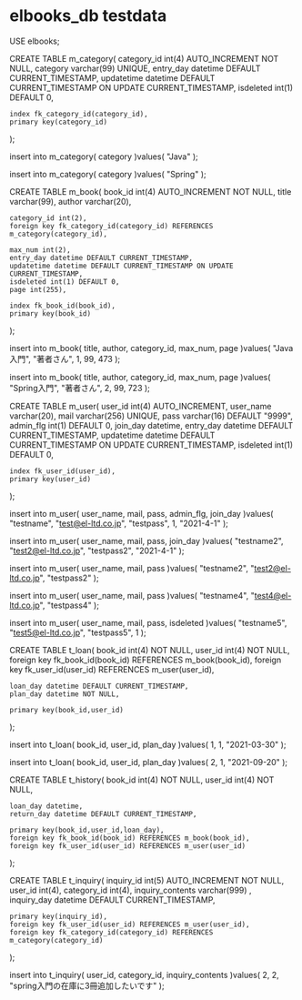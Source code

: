 # elbooks_db testdata


USE elbooks;

CREATE TABLE m_category(
    category_id int(4) AUTO_INCREMENT NOT NULL,
    category varchar(99) UNIQUE,
    entry_day datetime DEFAULT CURRENT_TIMESTAMP,
    updatetime datetime DEFAULT CURRENT_TIMESTAMP ON UPDATE CURRENT_TIMESTAMP,
    isdeleted int(1) DEFAULT 0,

    index fk_category_id(category_id),
    primary key(category_id)
);

insert into m_category(
category
)values(
"Java"
);

insert into m_category(
category
)values(
"Spring"
);

CREATE TABLE m_book(
    book_id int(4) AUTO_INCREMENT NOT NULL,
    title varchar(99),
    author varchar(20),

    category_id int(2),
    foreign key fk_category_id(category_id) REFERENCES m_category(category_id),

    max_num int(2),
    entry_day datetime DEFAULT CURRENT_TIMESTAMP,
    updatetime datetime DEFAULT CURRENT_TIMESTAMP ON UPDATE CURRENT_TIMESTAMP,
    isdeleted int(1) DEFAULT 0,
    page int(255),

    index fk_book_id(book_id),
    primary key(book_id)
);

insert into m_book(
title,
author,
category_id,
max_num,
page
)values(
"Java入門",
"著者さん",
1,
99,
473
);

insert into m_book(
title,
author,
category_id,
max_num,
page
)values(
"Spring入門",
"著者さん",
2,
99,
723
);

CREATE TABLE m_user(
    user_id int(4) AUTO_INCREMENT,
    user_name varchar(20),
    mail varchar(256) UNIQUE,
    pass varchar(16) DEFAULT "9999",
    admin_flg int(1) DEFAULT 0,
    join_day datetime,
    entry_day datetime DEFAULT CURRENT_TIMESTAMP,
    updatetime datetime DEFAULT CURRENT_TIMESTAMP ON UPDATE CURRENT_TIMESTAMP,
    isdeleted int(1) DEFAULT 0,

    index fk_user_id(user_id),
    primary key(user_id)
);

insert into m_user(
user_name,
mail,
pass,
admin_flg,
join_day
)values(
"testname",
"test@el-ltd.co.jp",
"testpass",
1,
"2021-4-1"
);

insert into m_user(
user_name,
mail,
pass,
join_day
)values(
"testname2",
"test2@el-ltd.co.jp",
"testpass2",
"2021-4-1"
);

insert into m_user(
user_name,
mail,
pass
)values(
"testname2",
"test2@el-ltd.co.jp",
"testpass2"
);

insert into m_user(
user_name,
mail,
pass
)values(
"testname4",
"test4@el-ltd.co.jp",
"testpass4"
);

insert into m_user(
user_name,
mail,
pass,
isdeleted
)values(
"testname5",
"test5@el-ltd.co.jp",
"testpass5",
1
);

CREATE TABLE t_loan(
    book_id int(4) NOT NULL,
    user_id int(4) NOT NULL,
    foreign key fk_book_id(book_id) REFERENCES m_book(book_id),
    foreign key fk_user_id(user_id) REFERENCES m_user(user_id),

    loan_day datetime DEFAULT CURRENT_TIMESTAMP,
    plan_day datetime NOT NULL,

    primary key(book_id,user_id)
);

insert into t_loan(
book_id,
user_id,
plan_day
)values(
1,
1,
"2021-03-30"
);

insert into t_loan(
book_id,
user_id,
plan_day
)values(
2,
1,
"2021-09-20"
);

CREATE TABLE t_history(
    book_id int(4) NOT NULL,
    user_id int(4) NOT NULL,
    
    loan_day datetime,
    return_day datetime DEFAULT CURRENT_TIMESTAMP,

    primary key(book_id,user_id,loan_day),
    foreign key fk_book_id(book_id) REFERENCES m_book(book_id),
    foreign key fk_user_id(user_id) REFERENCES m_user(user_id)
);

CREATE TABLE t_inquiry(
    inquiry_id int(5) AUTO_INCREMENT NOT NULL,
    user_id int(4),
    category_id int(4),
    inquiry_contents varchar(999) ,
    inquiry_day datetime DEFAULT CURRENT_TIMESTAMP,

    primary key(inquiry_id),
    foreign key fk_user_id(user_id) REFERENCES m_user(user_id),
    foreign key fk_category_id(category_id) REFERENCES m_category(category_id)
);

insert into t_inquiry(
user_id,
category_id,
inquiry_contents
)values(
2,
2,
"spring入門の在庫に3冊追加したいです"
);
